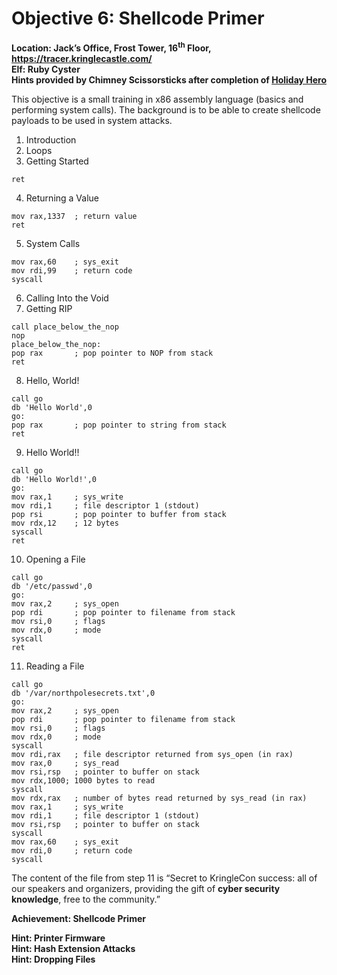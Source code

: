 <h1 id="objective-6-shellcode-primer">Objective 6: Shellcode Primer</h1>
<p><strong>Location: Jack’s Office, Frost Tower, 16<sup>th</sup> Floor, <a href="https://tracer.kringlecastle.com/">https://tracer.kringlecastle.com/</a></strong><br>
<strong>Elf: Ruby Cyster</strong><br>
<strong>Hints provided by Chimney Scissorsticks after completion of <a href="https://github.com/joergschwarzwaelder/hhc2021/blob/master/Additional/Holiday%20Hero.md">Holiday Hero</a></strong></p>
<p>This objective is a small training in x86 assembly language (basics and performing system calls). The background is to be able to create shellcode payloads to be used in system attacks.</p>
<ol>
<li>Introduction</li>
<li>Loops</li>
<li>Getting Started</li>
</ol>
<pre><code>ret
</code></pre>
<ol start="4">
<li>Returning a Value</li>
</ol>
<pre><code>mov rax,1337  ; return value
ret
</code></pre>
<ol start="5">
<li>System Calls</li>
</ol>
<pre><code>mov rax,60    ; sys_exit
mov rdi,99    ; return code
syscall
</code></pre>
<ol start="6">
<li>Calling Into the Void</li>
<li>Getting RIP</li>
</ol>
<pre><code>call place_below_the_nop
nop
place_below_the_nop:
pop rax       ; pop pointer to NOP from stack
ret
</code></pre>
<ol start="8">
<li>Hello, World!</li>
</ol>
<pre><code>call go
db 'Hello World',0
go:
pop rax       ; pop pointer to string from stack
ret
</code></pre>
<ol start="9">
<li>Hello World!!</li>
</ol>
<pre><code>call go
db 'Hello World!',0
go:
mov rax,1     ; sys_write
mov rdi,1     ; file descriptor 1 (stdout)
pop rsi       ; pop pointer to buffer from stack
mov rdx,12    ; 12 bytes
syscall
ret
</code></pre>
<ol start="10">
<li>Opening a File</li>
</ol>
<pre><code>call go
db '/etc/passwd',0
go:
mov rax,2     ; sys_open
pop rdi       ; pop pointer to filename from stack
mov rsi,0     ; flags
mov rdx,0     ; mode
syscall
ret
</code></pre>
<ol start="11">
<li>Reading a File</li>
</ol>
<pre><code>call go
db '/var/northpolesecrets.txt',0
go:
mov rax,2     ; sys_open
pop rdi       ; pop pointer to filename from stack
mov rsi,0     ; flags
mov rdx,0     ; mode
syscall
mov rdi,rax   ; file descriptor returned from sys_open (in rax)
mov rax,0     ; sys_read
mov rsi,rsp   ; pointer to buffer on stack
mov rdx,1000; 1000 bytes to read
syscall
mov rdx,rax   ; number of bytes read returned by sys_read (in rax)
mov rax,1     ; sys_write
mov rdi,1     ; file descriptor 1 (stdout)
mov rsi,rsp   ; pointer to buffer on stack
syscall
mov rax,60    ; sys_exit
mov rdi,0     ; return code
syscall
</code></pre>
<p>The content of the file from step 11 is “Secret to KringleCon success: all of our speakers and organizers, providing the gift of <strong>cyber security knowledge</strong>, free to the community.”</p>
<p><strong>Achievement: Shellcode Primer</strong></p>
<p><strong>Hint: Printer Firmware</strong><br>
<strong>Hint: Hash Extension Attacks</strong><br>
<strong>Hint: Dropping Files</strong></p>

